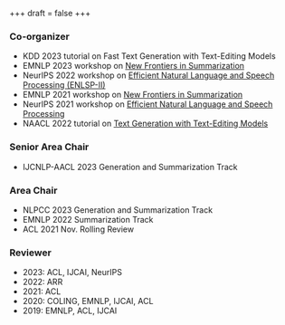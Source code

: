+++
draft = false
+++

### Co-organizer
- KDD 2023 tutorial on Fast Text Generation with Text-Editing Models
- EMNLP 2023 workshop on [New Frontiers in Summarization](https://newsumm.github.io/2023/)
- NeurIPS 2022 workshop on [Efficient Natural Language and Speech Processing (ENLSP-II)](https://neurips2022-enlsp.github.io/)
- EMNLP 2021 workshop on [New Frontiers in Summarization](https://newsumm.github.io/2021/)
- NeurIPS 2021 workshop on [Efficient Natural Language and Speech Processing](https://neurips2021-nlp.github.io/)
- NAACL 2022 tutorial on [Text Generation with Text-Editing Models](https://text-editing.github.io/)

### Senior Area Chair
- IJCNLP-AACL 2023 Generation and Summarization Track

### Area Chair
- NLPCC 2023 Generation and Summarization Track
- EMNLP 2022 Summarization Track
- ACL 2021 Nov. Rolling Review

### Reviewer
- 2023: ACL, IJCAI, NeurIPS
- 2022: ARR
- 2021: ACL
- 2020: COLING, EMNLP, IJCAI, ACL
- 2019: EMNLP, ACL, IJCAI
